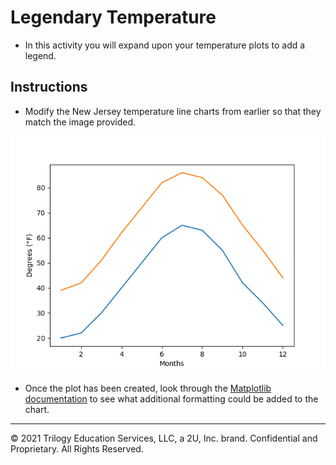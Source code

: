 # Legendary Temperature

* In this activity you will expand upon your temperature plots to add a legend.

## Instructions

* Modify the New Jersey temperature line charts from earlier so that they match the image provided.

![model image](Images/avg_temp.png)

* Once the plot has been created, look through the [Matplotlib documentation](https://matplotlib.org/2.0.2/index.html) to see what additional formatting could be added to the chart.

---

© 2021 Trilogy Education Services, LLC, a 2U, Inc. brand.  Confidential and Proprietary.  All Rights Reserved.
